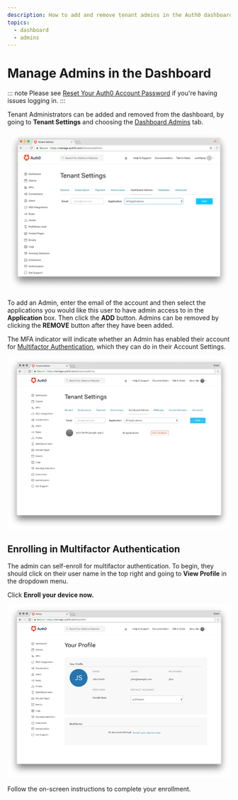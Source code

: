 ```yaml
---
description: How to add and remove tenant admins in the Auth0 dashboard.
topics:
  - dashboard
  - admins
---
```

# Manage Admins in the Dashboard

::: note
Please see [Reset Your Auth0 Account Password](/tutorials/reset-account-password) if you're having issues logging in.
:::

Tenant Administrators can be added and removed from the dashboard, by going to **Tenant Settings** and choosing the [Dashboard Admins](${manage_url}/#/tenant/admins) tab.

![Change Dashboard Admins](/media/articles/tutorials/manage-admins.png)

To add an Admin, enter the email of the account and then select the applications you would like this user to have admin access to in the **Application** box. Then click the **ADD** button. Admins can be removed by clicking the **REMOVE** button after they have been added.

The MFA indicator will indicate whether an Admin has enabled their account for [Multifactor Authentication](/multifactor-authentication), which they can do in their Account Settings.

![Dashboard Admins with MFA Indicator](/media/articles/tutorials/dashboard-admins.png)

## Enrolling in Multifactor Authentication

The admin can self-enroll for multifactor authentication. To begin, they should click on their user name in the top right and going to **View Profile** in the dropdown menu.

Click **Enroll your device now.**

![Admin Profile](/media/articles/tutorials/your-profile.png)

Follow the on-screen instructions to complete your enrollment.


